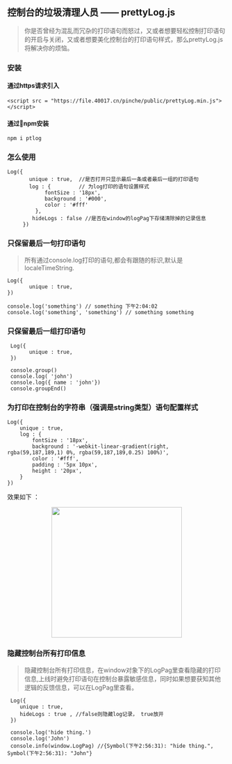 ## 控制台的垃圾清理人员 —— prettyLog.js
> 你是否曾经为混乱而冗杂的打印语句而怒过，又或者想要轻松控制打印语句的开启与关闭，又或者想要美化控制台的打印语句样式，那么prettyLog.js将解决你的烦恼。

### 安装

   ####  通过https请求引入

    <script src = "https://file.40017.cn/pinche/public/prettyLog.min.js"></script> 

   #### 通过npm安装

    npm i ptlog

### 怎么使用

    Log({
           unique : true,  //是否打开只显示最后一条或者最后一组的打印语句
           log : {         // 为log打印的语句设置样式
                fontSize : '18px', 
                background : '#000',
                color : '#fff'
             },
            hideLogs : false //是否在window的logPag下存储清除掉的记录信息
         })

### 只保留最后一句打印语句
>所有通过console.log打印的语句,都会有跟随的标识,默认是localeTimeString.

    Log({
           unique : true, 
    })

    console.log('something') // something 下午2:04:02
    console.log('something', 'something') // something something


### 只保留最后一组打印语句

     Log({
           unique : true, 
     })

     console.group()
     console.log( 'john')
     console.log({ name : 'john'})
     console.groupEnd()

### 为打印在控制台的字符串（强调是string类型）语句配置样式

    Log({
        unique : true,
        log : {
            fontSize : '18px',
            background : '-webkit-linear-gradient(right, rgba(59,187,189,1) 0%, rgba(59,187,189,0.25) 100%)',
            color : '#fff',
            padding : '5px 10px',
            height : '20px',    
        }
    })


效果如下 ：

<img  style = "display  : block; width : 300px; margin : 0 auto;" src = 'https://file.40017.cn/guide/extra/demo3.png'>


### 隐藏控制台所有打印信息
>隐藏控制台所有打印信息，在window对象下的LogPag里查看隐藏的打印信息,上线时避免打印语句在控制台暴露敏感信息，同时如果想要获知其他逻辑的反馈信息，可以在LogPag里查看。

     Log({
        unique : true,
        hideLogs : true , //false则隐藏log记录， true放开
     })

     console.log('hide thing.')
     console.log('John')
     console.info(window.LogPag) //{Symbol(下午2:56:31): "hide thing.", Symbol(下午2:56:31): "John"}


    
            









